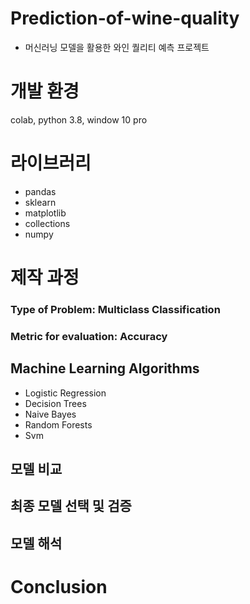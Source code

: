 # Prediction-of-wine-quality
- 머신러닝 모델을 활용한 와인 퀄리티 예측 프로젝트

# 개발 환경
colab, python 3.8, window 10 pro

# 라이브러리
- pandas
- sklearn
- matplotlib
- collections
- numpy

# 제작 과정

### Type of Problem: Multiclass Classification
### Metric for evaluation: Accuracy

## Machine Learning Algorithms
- Logistic Regression
- Decision Trees
- Naive Bayes
- Random Forests
- Svm

## 모델 비교

## 최종 모델 선택 및 검증

## 모델 해석

# Conclusion
